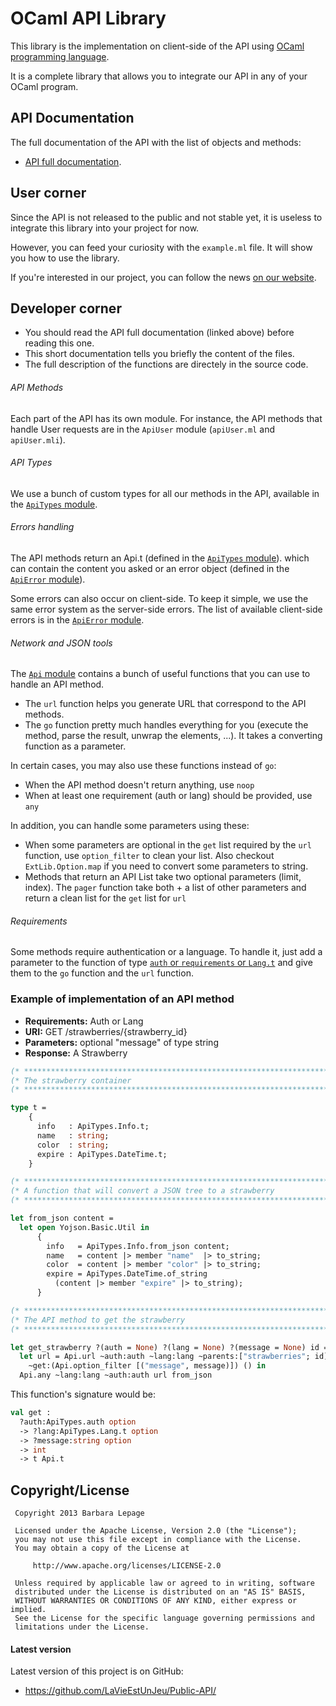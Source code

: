 OCaml API Library
=================

This library is the implementation on client-side of the API using [OCaml programming language](http://ocaml.org/).

It is a complete library that allows you to integrate our API in any of your OCaml program.

## API Documentation

The full documentation of the API with the list of objects and methods:
* [API full documentation](https://docs.google.com/document/d/1BFGTGKr5dBJFh493ZLRxjlM6Sbpfz8auVcPWWDQQISU/pub).

## User corner

Since the API is not released to the public and not stable yet, it is useless to integrate this library into your project for now.

However, you can feed your curiosity with the `example.ml` file. It will show you how to use the library.

If you're interested in our project, you can follow the news
[on our website](http://eip.epitech.eu/2014/lavieestunjeu/).

## Developer corner

* You should read the API full documentation (linked above) before reading this one.
* This short documentation tells you briefly the content of the files.
* The full description of the functions are directely in the source code.

###### API Methods

Each part of the API has its own module.
For instance, the API methods that handle User requests are in the `ApiUser` module (`apiUser.ml` and `apiUser.mli`).

###### API Types

We use a bunch of custom types for all our methods in the API, available in the [`ApiTypes` module](https://github.com/LaVieEstUnJeu/Public-API/blob/master/examples/ocaml/apiTypes.mli).

###### Errors handling

The API methods return an Api.t (defined in the [`ApiTypes` module](https://github.com/LaVieEstUnJeu/Public-API/blob/master/examples/ocaml/apiTypes.mli)).
which can contain the content you asked or an error object (defined in the [`ApiError` module](https://github.com/LaVieEstUnJeu/Public-API/blob/master/examples/ocaml/apiError.mli)).

Some errors can also occur on client-side. To keep it simple, we use the same error system as the server-side errors.
The list of available client-side errors is in the [`ApiError` module](https://github.com/LaVieEstUnJeu/Public-API/blob/master/examples/ocaml/apiErrors.mli).

###### Network and JSON tools

The [`Api` module](https://github.com/LaVieEstUnJeu/Public-API/blob/master/examples/ocaml/api.mli)
contains a bunch of useful functions that you can use to handle an API method.

* The `url` function helps you generate URL that correspond to the API methods.
* The `go` function pretty much handles everything for you (execute the method, parse the result, unwrap the elements, ...). It takes a converting function as a parameter.

In certain cases, you may also use these functions instead of `go`:
* When the API method doesn't return anything, use `noop`
* When at least one requirement (auth or lang) should be provided, use `any`

In addition, you can handle some parameters using these:
* When some parameters are optional in the `get` list required by the `url` function, use `option_filter` to clean your list. Also checkout `ExtLib.Option.map` if you need to convert some parameters to string.
* Methods that return an API List take two optional parameters (limit, index). The `pager` function take both + a list of other parameters and return a clean list for the `get` list for `url`

###### Requirements

Some methods require authentication or a language.
To handle it, just add a parameter to the function of type [`auth` or `requirements` or `Lang.t`](https://github.com/LaVieEstUnJeu/Public-API/blob/master/examples/ocaml/apiTypes.mli) and give them
to the `go` function and the `url` function.

### Example of implementation of an API method

* __Requirements:__ Auth or Lang
* __URI:__ GET /strawberries/{strawberry_id}
* __Parameters:__ optional "message" of type string
* __Response:__ A Strawberry

```ocaml
(* ************************************************************************** *)
(* The strawberry container                                                   *)
(* ************************************************************************** *)

type t =
    {
      info   : ApiTypes.Info.t;
      name   : string;
      color  : string;
      expire : ApiTypes.DateTime.t;
    }

(* ************************************************************************** *)
(* A function that will convert a JSON tree to a strawberry                   *)
(* ************************************************************************** *)

let from_json content =
  let open Yojson.Basic.Util in
      {
        info   = ApiTypes.Info.from_json content;
        name   = content |> member "name"  |> to_string;
        color  = content |> member "color" |> to_string;
        expire = ApiTypes.DateTime.of_string
          (content |> member "expire" |> to_string);
      }

(* ************************************************************************** *)
(* The API method to get the strawberry                                       *)
(* ************************************************************************** *)

let get_strawberry ?(auth = None) ?(lang = None) ?(message = None) id =
  let url = Api.url ~auth:auth ~lang:lang ~parents:["strawberries"; id]
    ~get:(Api.option_filter [("message", message)]) () in
  Api.any ~lang:lang ~auth:auth url from_json

```

This function's signature would be:
```ocaml
val get :
  ?auth:ApiTypes.auth option
  -> ?lang:ApiTypes.Lang.t option
  -> ?message:string option
  -> int
  -> t Api.t
  ```
## Copyright/License


     Copyright 2013 Barbara Lepage

     Licensed under the Apache License, Version 2.0 (the "License");
     you may not use this file except in compliance with the License.
     You may obtain a copy of the License at

         http://www.apache.org/licenses/LICENSE-2.0

     Unless required by applicable law or agreed to in writing, software
     distributed under the License is distributed on an "AS IS" BASIS,
     WITHOUT WARRANTIES OR CONDITIONS OF ANY KIND, either express or implied.
     See the License for the specific language governing permissions and
     limitations under the License.
     
#### Latest version

Latest version of this project is on GitHub:
* https://github.com/LaVieEstUnJeu/Public-API/
